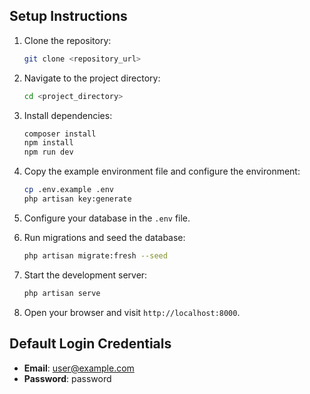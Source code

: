 ## Setup Instructions

1. Clone the repository:
   ```bash
   git clone <repository_url>
   ```

2. Navigate to the project directory:
   ```bash
   cd <project_directory>
   ```

3. Install dependencies:
   ```bash
   composer install
   npm install
   npm run dev
   ```

4. Copy the example environment file and configure the environment:
   ```bash
   cp .env.example .env
   php artisan key:generate
   ```

5. Configure your database in the `.env` file.

6. Run migrations and seed the database:
   ```bash
   php artisan migrate:fresh --seed
   ```

7. Start the development server:
   ```bash
   php artisan serve
   ```

8. Open your browser and visit `http://localhost:8000`.

## Default Login Credentials

- **Email**: user@example.com
- **Password**: password

